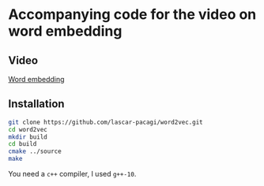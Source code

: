 # Accompanying code for the video on word embedding

## Video

[Word embedding]()

## Installation

```bash
git clone https://github.com/lascar-pacagi/word2vec.git
cd word2vec
mkdir build
cd build
cmake ../source
make
```

You need a `c++` compiler, I used `g++-10`.
